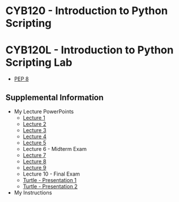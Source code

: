 # CYB120 - Introduction to Python Scripting
# CYB120L - Introduction to Python Scripting Lab

- [PEP 8](https://peps.python.org/pep-0008/)
  
## Supplemental Information
- My Lecture PowerPoints
    - [Lecture 1](https://docs.google.com/presentation/d/1EIPex2Uv9ogJIED6gXvuoemTvtn6INdc/edit?usp=sharing&ouid=116347163780582701517&rtpof=true&sd=true)
    - [Lecture 2](https://docs.google.com/presentation/d/1r_wTbjiJQNyGLiPVZO091N9Y8Lqgwqb-/edit?usp=sharing&ouid=116347163780582701517&rtpof=true&sd=true)
    - [Lecture 3](https://docs.google.com/presentation/d/1waiLzUYm_KJbIYNAPAkCaDoDI8a3do1q/edit?usp=sharing&ouid=116347163780582701517&rtpof=true&sd=true)
    - [Lecture 4](https://docs.google.com/presentation/d/1DjmWEMxU4Ru1taIUKl5dbOjg1cpRtQfv/edit?usp=sharing&ouid=116347163780582701517&rtpof=true&sd=true)
    - [Lecture 5](https://docs.google.com/presentation/d/1gQ05RIcWL8WW8uYd8hDxZuRN6V7IEndU/edit?usp=sharing&ouid=116347163780582701517&rtpof=true&sd=true)
    - Lecture 6 - Midterm Exam
    - [Lecture 7](https://docs.google.com/presentation/d/1EOpfNafCJcGQgs3kRmuJ5KHlim--1Dsk/edit?usp=sharing&ouid=116347163780582701517&rtpof=true&sd=true)
    - [Lecture 8](https://docs.google.com/presentation/d/1cEeQ6rFBvl8ZRk5HGVL87EalpHKWRcqD/edit?usp=sharing&ouid=116347163780582701517&rtpof=true&sd=true)
    - [Lecture 9](https://docs.google.com/presentation/d/1AgYg45cWFp-OglSI1z8okGynFXdD_cTD/edit?usp=sharing&ouid=116347163780582701517&rtpof=true&sd=true)
    - Lecture 10 - Final Exam
    - [Turtle - Presentation 1](https://docs.google.com/presentation/d/1ciw_jb3duWZ1Q80BT7LNd2MLvVFYbMm6/edit?usp=sharing&ouid=116347163780582701517&rtpof=true&sd=true)
    - [Turtle - Presentation 2](https://docs.google.com/presentation/d/1gX83dlJs05M-mmh_JuK1VW7ZW2qbxu2V/edit?usp=sharing&ouid=116347163780582701517&rtpof=true&sd=true)
- My Instructions
    

